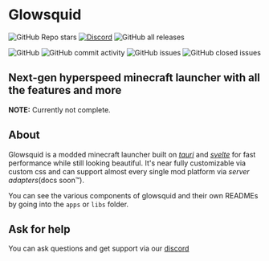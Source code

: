 # Glowsquid

<!-- badges -->

![GitHub Repo stars](https://img.shields.io/github/stars/glowsquid-launcher/glowsquid?style=for-the-badge)
[![Discord](https://img.shields.io/discord/805671785487007767?label=Discord&style=for-the-badge)](https://discord.gg/AzwR4KSJW4)
![GitHub all releases](https://img.shields.io/github/downloads/glowsquid-launcher/glowsquid/total?style=for-the-badge)

![GitHub](https://img.shields.io/github/license/glowsquid-launcher/glowsquid?style=for-the-badge)
![GitHub commit activity](https://img.shields.io/github/commit-activity/m/glowsquid-launcher/glowsquid?style=for-the-badge)
![GitHub issues](https://img.shields.io/github/issues/glowsquid-launcher/glowsquid?style=for-the-badge)
![GitHub closed issues](https://img.shields.io/github/issues-closed/glowsquid-launcher/glowsquid?style=for-the-badge)

## Next-gen hyperspeed minecraft launcher with all the features and more

**NOTE:** Currently not complete.

## About

Glowsquid is a modded minecraft launcher built on [_tauri_](https://tauri.studio/) and [_svelte_](https://svelte.dev/) for fast performance while still looking beautiful. It's near fully customizable via custom css and can support almost every single mod platform via _server adapters_(docs soon:tm:).

You can see the various components of glowsquid and their own READMEs by going into the `apps` or `libs` folder.

## Ask for help

You can ask questions and get support via our [discord](https://discord.gg/AzwR4KSJW4)
